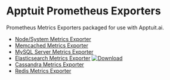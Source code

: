 # Apptuit Prometheus Exporters

Prometheus Metrics Exporters packaged for use with Apptuit.ai.

* [Node/System Metrics Exporter](node_exporter)
* [Memcached Metrics Exporter](memcached_exporter)
* [MySQL Server Metrics Exporter](mysqld_exporter)
* [Elasticsearch Metrics Exporter](elasticsearch_exporter) [ ![Download](https://api.bintray.com/packages/apptuitai/debian/elasticsearch-exporter/images/download.svg?version=latest) ](elasticsearch_exporter)
* [Cassandra Metrics Exporter](cassandra_exporter)
* [Redis Metrics Exporter](redis_exporter)
